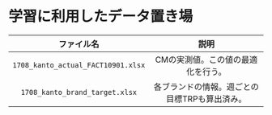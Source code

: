 # 学習に利用したデータ置き場
|ファイル名|説明|
|:--:|:--:|
|`1708_kanto_actual_FACT10901.xlsx`|CMの実測値。この値の最適化を行う。|
|`1708_kanto_brand_target.xlsx`|各ブランドの情報。週ごとの目標TRPも算出済み。|

